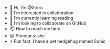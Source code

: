 - 👋 Hi, I’m @3rkru
- 👀 I’m interested in collaboration
- 🌱 I’m currently learning reading
- 💞️ I’m looking to collaborate on GitHub
- 📫 How to reach me here
- 😄 Pronouns: she
- ⚡ Fun fact: I have a pet hedgehog named Sonic

<!---
3rkru/3rkru is a ✨ special ✨ repository because its `README.md` (this file) appears on your GitHub profile.
You can click the Preview link to take a look at your changes.
--->
